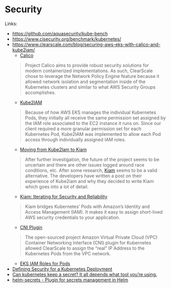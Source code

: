 # Security

Links:

* https://github.com/aquasecurity/kube-bench
* https://www.cisecurity.org/benchmark/kubernetes/
* https://www.clearscale.com/blog/securing-aws-eks-with-calico-and-kube2iam/
  * [Calico](https://docs.projectcalico.org/v2.5/reference/public-cloud/aws)
  > Project Calico aims to provide robust security solutions for modern containerized implementations.  As such, ClearScale chose to leverage the Network Policy Engine feature because it allowed network isolation and segmentation inside of the Kubernetes clusters and similar to what AWS Security Groups accomplishes.
  * [Kube2IAM](https://github.com/jtblin/kube2iam)
  > Because of how AWS EKS manages the individual Kubernetes Pods, they initially all receive the same permission set assigned by the IAM role associated to the EC2 instance it runs on.  Since our client required a more granular permission set for each Kubernetes Pod, Kube2IAM was implemented to allow each Pod access through individually assigned IAM roles.
    * [Moving from Kube2Iam to Kiam](https://medium.com/building-ibotta/moving-from-kube2iam-to-kiam-a000639b839e)
    > After further investigation, the future of the project seems to be uncertain and there are other issues logged around race conditions, etc. After some research, [Kiam](https://github.com/uswitch/kiam) seems to be a valid alternative. The developers have written a post on their experience of Kube2iam and why they decided to write Kiam which goes into a lot of detail.
    * [Kiam: Iterating for Security and Reliability](https://medium.com/@pingles/kiam-iterating-for-security-and-reliability-5e793ab93ec3)
    > Kiam bridges Kubernetes’ Pods with Amazon’s Identity and Access Management (IAM). It makes it easy to assign short-lived AWS security credentials to your application.
  * [CNI Plugin](https://github.com/aws/amazon-vpc-cni-k8s)
  > The open-sourced project Amazon Virtual Private Cloud (VPC) Container Networking Interface (CNI) plugin for Kubernetes allowed ClearScale to assign the “real” IP Address to the Kubernetes Pods from the VPC network.
  * [EKS IAM Roles for Pods](https://github.com/aws/containers-roadmap/issues/23)
* [Defining Security for a Kubernetes Deployment](https://www.aporeto.com/wp-content/themes/aporeto/files/Kubernetes-Security-EKS.pdf)
* [Can kubernetes keep a secret? It all depends what tool you’re using.](https://blog.solutotlv.com/can-kubernetes-keep-a-secret/)
* [helm-secrets - Plugin for secrets management in Helm](https://github.com/futuresimple/helm-secrets#plugin-for-secrets-management-in-helm)